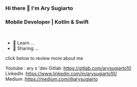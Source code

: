 ### Hi there 👋 I'm Ary Sugiarto

<h3>Mobile Developer | Kotlin & Swift</h3>
<br>


- 🔭 Learn ...
- 🌱 Sharing ...


click below to review more about me

Youtube   : ary s 'dev
Gitlab    :https://gitlab.com/arysugiarto10 <br>
LinkedIn  :https://www.linkedin.com/in/arysugiarto10/ <br>
Medium    :https://medium.com/@arysugiarto <br>




